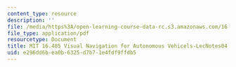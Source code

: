 ```yaml
---
content_type: resource
description: ''
file: /media/https%3A/open-learning-course-data-rc.s3.amazonaws.com/16-485-visual-navigation-for-autonomous-vehicles-vnav-fall-2020/e296dd6bea0b6325d7b71e4fdf9ffdb5_MIT16_485F20_lec04.pdf
file_type: application/pdf
resourcetype: Document
title: MIT 16.485 Visual Navigation for Autonomous Vehicels-LecNotes04
uid: e296dd6b-ea0b-6325-d7b7-1e4fdf9ffdb5
---
```

